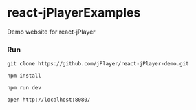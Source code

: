 # react-jPlayerExamples
Demo website for react-jPlayer

### Run

```
git clone https://github.com/jPlayer/react-jPlayer-demo.git

npm install

npm run dev

open http://localhost:8080/
```
